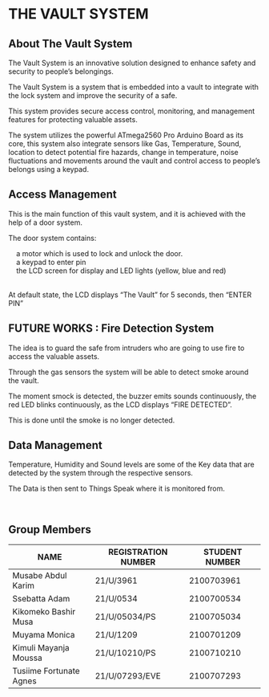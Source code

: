 <h1>THE VAULT SYSTEM</h1>

<h2>About The Vault System</h2>

<p>The Vault System is an innovative solution designed to enhance safety and security to people’s belongings.</p>

<p>The Vault System is a system that is embedded into a vault to integrate with the lock system and improve the security of a safe.</p>

<p>This system provides secure access control, monitoring, and management features for protecting valuable assets.</p>

<p>The system utilizes the powerful ATmega2560 Pro Arduino Board as its core, this system also integrate sensors like Gas,
  Temperature, Sound, location  to detect potential fire hazards, change in temperature, noise fluctuations and movements around the vault and 
  control access to people’s belongs using a keypad.</p>

<h2>Access Management</h2>
<p>This is the main function of this vault system, and it is achieved with the help of a door system.</p>
<p>The door system contains:</p>
 &nbsp;&nbsp;&nbsp;&nbsp;<span>a motor which is used to lock and unlock the door.</span><br>
 &nbsp;&nbsp;&nbsp;&nbsp;<span>a keypad to enter pin</span><br>
 &nbsp;&nbsp;&nbsp;&nbsp;<span>the LCD screen for display and LED lights (yellow, blue and red)</span><br><br>
<p>At default state, the LCD displays “The Vault” for 5 seconds, then “ENTER PIN”</p>

<h2>FUTURE WORKS : Fire Detection System</h2>
<p>The idea is to guard the safe from intruders who are going to use fire to access the valuable assets.</p> 
<p>Through the gas sensors the system will be able to detect smoke around the vault. </p>
<p>The moment smock is detected,  the buzzer emits sounds continuously, the red LED blinks continuously, as the LCD displays “FIRE DETECTED”.</p> 
<p>This is done until the smoke is no longer detected.</p>

<h2>Data Management</h2>
<p>Temperature, Humidity and Sound levels are some of the Key data that are detected by the system through the respective sensors.</p>
<p>The Data is then sent to Things Speak where it is monitored from.</p>

<br>
<h2>Group Members</h2>

<body>
    <table>
    <thead>
        <tr>
            <th>NAME</th>
            <th>REGISTRATION NUMBER</th>
            <th>STUDENT NUMBER</th>
        </tr>
    </thead>
    <tbody>
        <tr>
            <td>Musabe Abdul Karim</td>
            <td>21/U/3961</td>
            <td>2100703961</td>
        </tr>
        <tr>
            <td>Ssebatta Adam </td>
            <td>21/U/0534</td>
            <td>2100700534</td>
        </tr>
        <tr>
            <td>Kikomeko Bashir Musa</td>
            <td>21/U/05034/PS</td>
            <td>2100705034</td>
        </tr>
        <tr>
            <td>Muyama Monica</td>
            <td>21/U/1209</td>
            <td>2100701209</td>
        </tr>
        <tr>
            <td>Kimuli Mayanja Moussa</td>
            <td>21/U/10210/PS</td>
            <td>2100710210</td>
        </tr>
        <tr>
            <td>Tusiime Fortunate Agnes</td>
            <td>21/U/07293/EVE</td>
            <td>2100707293</td>
        </tr>
    </tbody>
</table>
</body>
 

